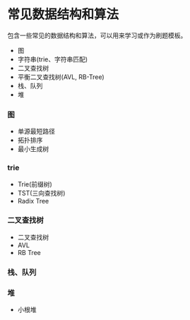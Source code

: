 # 常见数据结构和算法
包含一些常见的数据结构和算法，可以用来学习或作为刷题模板。
* 图
* 字符串(trie、字符串匹配)
* 二叉查找树
* 平衡二叉查找树(AVL, RB-Tree)
* 栈、队列
* 堆

### 图
* 单源最短路径
* 拓扑排序
* 最小生成树
### trie
* Trie(前缀树)
* TST(三向查找树)
* Radix Tree

### 二叉查找树
* 二叉查找树
* AVL
* RB Tree

### 栈、队列

### 堆
* 小根堆
